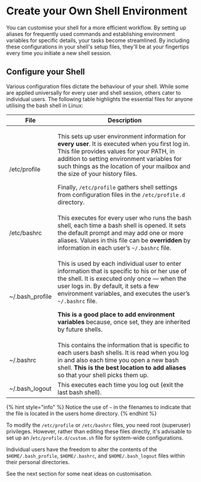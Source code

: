 # Create your Own Shell Environment

You can customise your shell for a more efficient workflow. By setting up aliases for frequently used commands and establishing environment variables for specific details, your tasks become streamlined. By including these configurations in your shell's setup files, they'll be at your fingertips every time you initiate a new shell session.

##

## Configure your Shell

Various configuration files dictate the behaviour of your shell. While some are applied universally for every user and shell session, others cater to individual users. The following table highlights the essential files for anyone utilising the bash shell in Linux:

| File              | Description                                                                                                                                                                                                                                                                                                                                                                                                                                      |
| ----------------- | ------------------------------------------------------------------------------------------------------------------------------------------------------------------------------------------------------------------------------------------------------------------------------------------------------------------------------------------------------------------------------------------------------------------------------------------------ |
| /etc/profile      | <p>This sets up user environment information for <strong>every user</strong>. It is executed when you first log in. This file provides values for your PATH, in addition to setting environment variables for such things as the location of your mailbox and the size of your history files. </p><p></p><p>Finally, <code>/etc/profile</code> gathers shell settings from configuration files in the <code>/etc/profile.d</code> directory.</p> |
| /etc/bashrc       | This executes for every user who runs the bash shell, each time a bash shell is opened. It sets the default prompt and may add one or more aliases. Values in this file can be **overridden** by information in each user’s `~/.bashrc` file.                                                                                                                                                                                                    |
| \~/.bash\_profile | <p>This is used by each individual user to enter information that is specific to his or her use of the shell. It is executed only once — when the user logs in. By default, it sets a few environment variables, and executes the user’s <code>~/.bashrc</code> file. </p><p></p><p><strong>This is a good place to add environment variables</strong> because, once set, they are inherited by future shells.</p>                               |
| \~/.bashrc        | This contains the information that is specific to each users bash shells. It is read when you log in and also each time you open a new bash shell. **This is the best location to add aliases** so that your shell picks them up.                                                                                                                                                                                                                |
| \~/.bash\_logout  | This executes each time you log out (exit the last bash shell).                                                                                                                                                                                                                                                                                                                                                                                  |

{% hint style="info" %}
Notice the use of `~` in the filenames to indicate that the file is located in the users home directory.
{% endhint %}

To modify the `/etc/profile` or `/etc/bashrc` files, you need root (superuser) privileges. However, rather than editing these files directly, it's advisable to set up an /`etc/profile.d/custom.sh` file for system-wide configurations.

Individual users have the freedom to alter the contents of the `$HOME/.bash_profile`, `$HOME/.bashrc`, and `$HOME/.bash_logout` files within their personal directories.

See the next section for some neat ideas on customisation.
